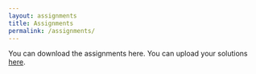 ```yaml
---
layout: assignments
title: Assignments
permalink: /assignments/
---
```

You can download the assignments here. You can upload your solutions [here](https://web.ugreen.cloud/web/#/file/92075bafbeb04e94949cec2767156932).
